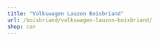 ```yaml
---
title: "Volkswagen Lauzon Boisbriand"
url: /boisbriand/volkswagen-lauzon-boisbriand/
shop: car
---
```

